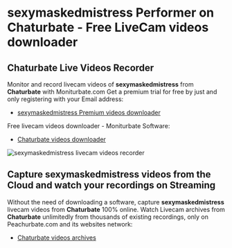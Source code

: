 # sexymaskedmistress Performer on Chaturbate - Free LiveCam videos downloader

## Chaturbate Live Videos Recorder

Monitor and record livecam videos of **sexymaskedmistress** from **Chaturbate** with Moniturbate.com
Get a premium trial for free by just and only registering with your Email address:
* [sexymaskedmistress Premium videos downloader](https://moniturbate.com/request-demo-licence-key.html)

Free livecam videos downloader - Moniturbate Software:
* [Chaturbate videos downloader](https://moniturbate.com/moniturbate-download-software.html)

![sexymaskedmistress livecam videos recorder](https://peachurnet.com/templates/moniturbate-software.png)


## Capture sexymaskedmistress videos from the Cloud and watch your recordings on Streaming

Without the need of downloading a software, capture **sexymaskedmistress** livecam videos from **Chaturbate** 100% online.
Watch Livecam archives from **Chaturbate** unlimitedly from thousands of existing recordings, only on Peachurbate.com and its websites network:
* [Chaturbate videos archives](https://peachurnet.com/)